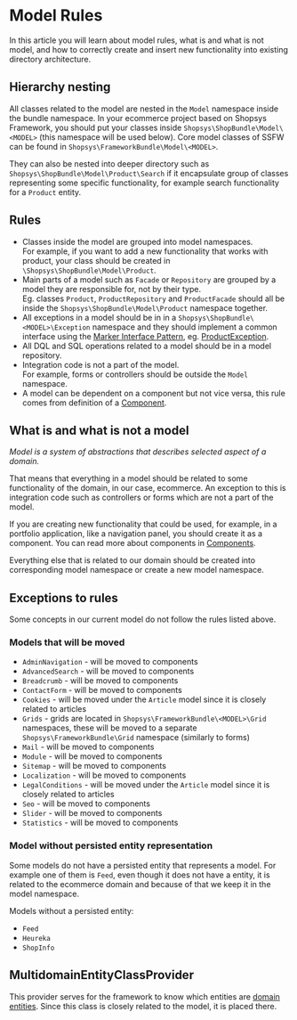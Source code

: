 # Model Rules
In this article you will learn about model rules, what is and what is not model, and how to correctly create and insert new functionality into existing directory architecture.

## Hierarchy nesting
All classes related to the model are nested in the `Model` namespace inside the bundle namespace.
In your ecommerce project based on Shopsys Framework, you should put your classes inside `Shopsys\ShopBundle\Model\<MODEL>` (this namespace will be used below).
Core model classes of SSFW can be found in `Shopsys\FrameworkBundle\Model\<MODEL>`.

They can also be nested into deeper directory such as `Shopsys\ShopBundle\Model\Product\Search` if it encapsulate group of classes representing some specific functionality, for example search functionality for a `Product` entity.

## Rules
- Classes inside the model are grouped into model namespaces.  
  For example, if you want to add a new functionality that works with product, your class should be created in `\Shopsys\ShopBundle\Model\Product`.
- Main parts of a model such as `Facade` or `Repository` are grouped by a model they are responsible for, not by their type.  
  Eg. classes `Product`, `ProductRepository` and `ProductFacade` should all be inside the `Shopsys\ShopBundle\Model\Product` namespace together.
- All exceptions in a model should be in in a `Shopsys\ShopBundle\<MODEL>\Exception` namespace and they should implement a common interface using the [Marker Interface Pattern](https://en.wikipedia.org/wiki/Marker_interface_pattern), eg. [ProductException](https://github.com/shopsys/shopsys/blob/master/packages/framework/src/Model/Product/Exception/ProductException.php).
- All DQL and SQL operations related to a model should be in a model repository.
- Integration code is not a part of the model.  
  For example, forms or controllers should be outside the `Model` namespace.
- A model can be dependent on a component but not vice versa, this rule comes from definition of a [Component](../introduction/components.md).

## What is and what is not a model
*Model is a system of abstractions that describes selected aspect of a domain.*

That means that everything in a model should be related to some functionality of the domain, in our case, ecommerce.
An exception to this is integration code such as controllers or forms which are not a part of the model.

If you are creating new functionality that could be used, for example, in a portfolio application, like a navigation panel, you should create it as a component.
You can read more about components in [Components](../introduction/components.md).

Everything else that is related to our domain should be created into corresponding model namespace or create a new model namespace.

## Exceptions to rules
Some concepts in our current model do not follow the rules listed above.

### Models that will be moved
* `AdminNavigation` - will be moved to components
* `AdvancedSearch` - will be moved to components
* `Breadcrumb` - will be moved to components
* `ContactForm` - will be moved to components
* `Cookies` - will be moved under the `Article` model since it is closely related to articles
* `Grids` - grids are located in `Shopsys\FrameworkBundle\<MODEL>\Grid` namespaces, these will be moved to a separate `Shopsys\FrameworkBundle\Grid` namespace (similarly to forms)
* `Mail` - will be moved to components
* `Module` - will be moved to components
* `Sitemap` - will be moved to components
* `Localization` - will be moved to components
* `LegalConditions` - will be moved under the `Article` model since it is closely related to articles
* `Seo` - will be moved to components
* `Slider` - will be moved to components
* `Statistics` - will be moved to components

### Model without persisted entity representation
Some models do not have a persisted entity that represents a model.
For example one of them is `Feed`, even though it does not have a entity, it is related to the ecommerce domain and because of that we keep it in the model namespace.

Models without a persisted entity:

* `Feed`
* `Heureka`
* `ShopInfo`

## MultidomainEntityClassProvider
This provider serves for the framework to know which entities are [domain entities](entities.md#domain-entity).
Since this class is closely related to the model, it is placed there.
